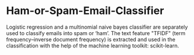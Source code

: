 # Ham-or-Spam-Email-Classifier

Logistic regression and a multinomial naive bayes classifier are separately used to classify emails into spam or ‘ham’. The text feature "TFIDF" (term frequency–inverse document frequency) is extracted and used in the classification with the help of the machine learning toolkit: scikit-learn.
